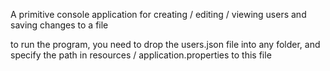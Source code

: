 A primitive console application for creating / editing / viewing users and saving changes to a file

to run the program, you need to drop the users.json file into any folder, and specify the path in resources / application.properties to this file
